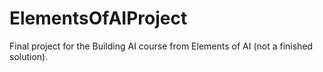 # ElementsOfAIProject
Final project for the Building AI course from Elements of AI (not a finished solution).
